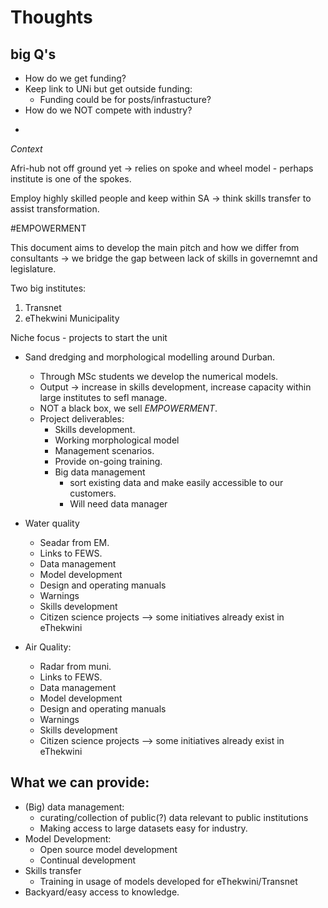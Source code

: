 # Thoughts

## big Q's

* 	How do we get funding?
* 	Keep link to UNi but get outside funding:
	*  	Funding could be for posts/infrastucture?
* How do we NOT compete with industry?
 
-

_Context_

Afri-hub not off ground yet -> relies on spoke and wheel model - perhaps institute is one of the spokes.

Employ highly skilled people and keep within SA -> think skills transfer to assist transformation.

#EMPOWERMENT

This document aims to develop the main pitch and how we differ from consultants -> we bridge the gap between lack of skills in governemnt and legislature.

Two big institutes:

1.  Transnet
2.  eThekwini Municipality

Niche focus - projects to start the unit

*	Sand dredging and morphological modelling around Durban.
	* Through MSc students we develop the numerical models.
	* Output -> increase in skills development, increase capacity within large institutes to sefl manage.
	* NOT a black box, we sell *EMPOWERMENT*.
	* Project deliverables:
		* Skills development.
		* Working morphological model
		* Management scenarios.
		* Provide on-going training.
		* Big data management
			* sort existing data and make easily accessible to our customers.
			* Will need data manager

* Water quality
	* Seadar from EM.
	* Links to FEWS.
	* Data management
	* Model development
	* Design and operating manuals
	* Warnings
	* Skills development
	* Citizen science projects --> some initiatives already exist in eThekwini

* Air Quality:
	* Radar from muni.
	* Links to FEWS.
	* Data management
	* Model development
	* Design and operating manuals
	* Warnings
	* Skills development
	* Citizen science projects --> some initiatives already exist in eThekwini

## What we can provide:
* (Big) data management:
	* curating/collection of public(?) data relevant to public institutions
	* Making access to large datasets easy for industry.
* Model Development:
	* Open source model development
	* Continual development
* Skills transfer
	* Training in usage of models developed for eThekwini/Transnet 
* Backyard/easy access to knowledge.
			
